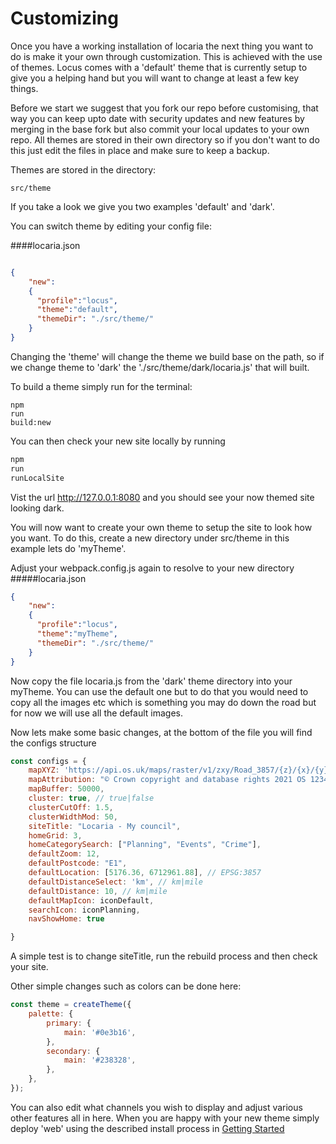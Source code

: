 # Customizing

Once you have a working installation of locaria the next thing you want to do is make it your own through customization.
This is achieved with the use of themes. Locus comes with a 'default' theme that is currently setup to give you a
helping hand but you will want to change at least a few key things.

Before we start we suggest that you fork our repo before customising, that way you can keep upto date with security
updates and new features by merging in the base fork but also commit your local updates to your own repo. All themes are
stored in their own directory so if you don't want to do this just edit the files in place and make sure to keep a
backup.

Themes are stored in the directory:

`src/theme`

If you take a look we give you two examples 'default' and 'dark'.

You can switch theme by editing your config file:

####locaria.json
```json

{
	"new":
	{
      "profile":"locus",
      "theme":"default",
      "themeDir": "./src/theme/"
	}
}
```

Changing the 'theme' will change the theme we build base on the path, so if we change theme to 'dark' the
'./src/theme/dark/locaria.js' that will built.

To build a theme simply run for the terminal:

```shell
npm
run
build:new
```

You can then check your new site locally by running

```javascript
npm
run
runLocalSite
```

Vist the url http://127.0.0.1:8080 and you should see your now themed site looking dark.

You will now want to create your own theme to setup the site to look how you want. To do this, create a new directory
under src/theme in this example lets do 'myTheme'.

Adjust your webpack.config.js again to resolve to your new directory
#####locaria.json

```json
{
	"new":
	{
      "profile":"locus",
      "theme":"myTheme",
      "themeDir": "./src/theme/"
	}
}
```

Now copy the file locaria.js from the 'dark' theme directory into your myTheme. You can use the default one but to do
that you would need to copy all the images etc which is something you may do down the road but for now we will use all
the default images.

Now lets make some basic changes, at the bottom of the file you will find the configs structure

```javascript
const configs = {
	mapXYZ: 'https://api.os.uk/maps/raster/v1/zxy/Road_3857/{z}/{x}/{y}.png?key=w69znUGxB6IW5FXkFMH5LQovdZxZP7jv',
	mapAttribution: "© Crown copyright and database rights 2021 OS 123456",
	mapBuffer: 50000,
	cluster: true, // true|false
	clusterCutOff: 1.5,
	clusterWidthMod: 50,
	siteTitle: "Locaria - My council",
	homeGrid: 3,
	homeCategorySearch: ["Planning", "Events", "Crime"],
	defaultZoom: 12,
	defaultPostcode: "E1",
	defaultLocation: [5176.36, 6712961.88], // EPSG:3857
	defaultDistanceSelect: 'km', // km|mile
	defaultDistance: 10, // km|mile
	defaultMapIcon: iconDefault,
	searchIcon: iconPlanning,
	navShowHome: true

}

```

A simple test is to change siteTitle, run the rebuild process and then check your site.

Other simple changes such as colors can be done here:

```javascript
const theme = createTheme({
	palette: {
		primary: {
			main: '#0e3b16',
		},
		secondary: {
			main: '#238328',
		},
	},
});
```

You can also edit what channels you wish to display and adjust various other features all in here. When you are happy
with your new theme simply deploy 'web' using the described install process
in [Getting Started](getting_started.md)
